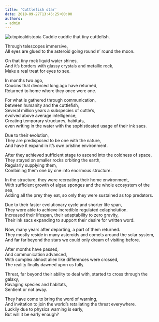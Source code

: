 ```yaml
---
title: 'Cuttlefish star'
date: 2018-09-27T13:45:25+00:00
authors:
- admin
---
```

![utopicaldistopia](posts/scifiasteroids.jpeg "") 
Cuddle cuddle that tiny cuttlefish.

Through telescopes immersive,  
All eyes are glued to the asteroid going round n’ round the moon.  

On that tiny rock liquid water shines,  
And it’s borders with glassy crystals and metallic rock,  
Make a real treat for eyes to see.  

In months two ago,  
Cousins that divorced long ago have returned,  
Returned to home where they once were one.  

For what is gathered through communication,  
between humanity and the cuttlefish,  
Several million years a subspecies of cuttle’s,  
evolved above average intelligence,  
Creating temporary structures, habitats,  
even writing in the water with the sophisticated usage of their ink sacs.  

Due to their evolution,  
They are predisposed to be one with the nature,  
And have it expand in it’s own pristine environment.  

After they achieved sufficient stage to ascend into the coldness of space,  
They stayed on smaller rocks orbiting the earth,  
Regularly supplying them,  
Combining them one by one into enormous structure.  

In the structure, they were recreating their home environment,  
With sufficient growth of algae sponges and the whole ecosystem of the sea,  
Adding all the prey they eat, so only they were sustained as top predators.  

Due to their faster evolutionary cycle and shorter life span,  
They were able to achieve incredible regulated celapholution.  
Increased their lifespan, their adaptability to zero gravity,  
Their ink sacs expanding to support their desire for written word.  

Now, many years after departing, a part of them returned.  
They mostly reside in many asteroids and comets around the solar system,  
And far far beyond the stars we could only dream of visiting before.  

After months have passed,  
And communication advanced,  
With complex almost alien like differences were crossed,  
The reality finally dawned upon us fully.  

Threat, far beyond their ability to deal with, started to cross through the galaxy,  
Ravaging species and habitats,  
Sentient or not away.  

They have come to bring the word of warning,  
And invitation to join the world’s retaliating the threat everywhere.  
Luckily due to physics warning is early,  
But will it be early enough?  